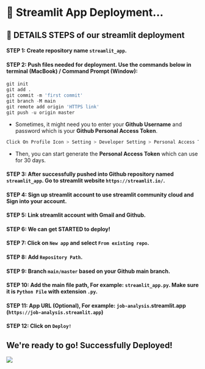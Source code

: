 # 🚀 Streamlit App Deployment...

## 🔭 DETAILS STEPS of our streamlit deployment

#### STEP 1: Create repository name `streamlit_app`.
#### STEP 2: Push files needed for deployment. Use the commands below in terminal (MacBook) / Command Prompt (Window):
```python
git init
git add .
git commit -m 'first commit'
git branch -M main
git remote add origin 'HTTPS link'
git push -u origin master
```
* Sometimes, it might need you to enter your **Github Username** and password which is your **Github Personal Access Token**.
```python
Click On Profile Icon > Setting > Developer Setting > Personal Access Tokens > Tokens (Classic)
```
* Then, you can start generate the **Personal Access Token** which can use for 30 days.
  
#### STEP 3: After successfully pushed into Github repository named `streamlit_app`. Go to streamlit website `https://streamlit.io/`.
#### STEP 4: Sign up streamlit account to use streamlit community cloud and Sign into your account.
#### STEP 5: Link streamlit account with Gmail and Github.
#### STEP 6: We can get STARTED to deploy!
#### STEP 7: Click on `New app` and select `From existing repo`.
#### STEP 8: Add `Repository Path`.
#### STEP 9: Branch `main/master` based on your Github main branch.
#### STEP 10: Add the main file path, For example: `streamlit_app.py`. Make sure it is `Python File` with extension `.py`.
#### STEP 11: App URL (Optional), For example: `job-analysis`.streamlit.app (`https://job-analysis.streamlit.app`)
#### STEP 12: Click on `Deploy!`

## We're ready to go! Successfully Deployed!
<img src='Screa'>
